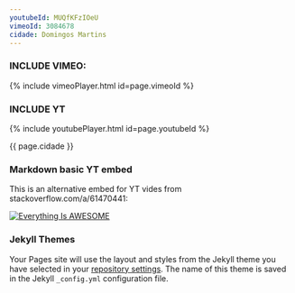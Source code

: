 ```yaml
---
youtubeId: MUQfKFzIOeU
vimeoId: 3084678
cidade: Domingos Martins
---
```


### INCLUDE VIMEO:
{% include vimeoPlayer.html id=page.vimeoId %}

### INCLUDE YT
{% include youtubePlayer.html id=page.youtubeId %}

<p>{{ page.cidade }}</p>

### Markdown basic YT embed

This is an alternative embed for YT vides from stackoverflow.com/a/61470441:

[![Everything Is AWESOME](https://yt-embed.herokuapp.com/embed?v=StTqXEQ2l-Y)](https://www.youtube.com/watch?v=StTqXEQ2l-Y "Everything Is AWESOME")

### Jekyll Themes

Your Pages site will use the layout and styles from the Jekyll theme you have selected in your [repository settings](https://github.com/RodBuaiz/rodbuaiz/settings). The name of this theme is saved in the Jekyll `_config.yml` configuration file.



<script> window.intergramId = "837244102" </script>
<script id="intergram" type="text/javascript" src="https://www.intergram.xyz/js/widget.js"></script>
